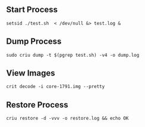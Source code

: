 ## Start Process
`setsid ./test.sh  < /dev/null &> test.log &`
## Dump Process
`sudo criu dump -t $(pgrep test.sh) -v4 -o dump.log`
## View Images
`crit decode -i core-1791.img --pretty`

## Restore Process
`criu restore -d -vvv -o restore.log && echo OK`
